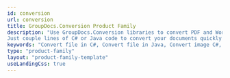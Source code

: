 ```yaml
---
id: conversion
url: conversion
title: GroupDocs.Conversion Product Family
description: "Use GroupDocs.Conversion libraries to convert PDF and Word documents, Excel spreadsheets, PowerPoint presentations, images of various formats like PNG, JPEG, BMP.
Just couple lines of C# or Java code to convert your documents quickly and accurately."
keywords: "Convert file in C#, Convert file in Java, Convert image C#, Convert image Java" 
type: "product-family"
layout: "product-family-template"
useLandingCss: true
---
```

